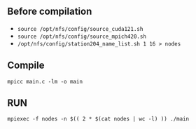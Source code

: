 ## Before compilation
- `source /opt/nfs/config/source_cuda121.sh`
- `source /opt/nfs/config/source_mpich420.sh`
- `/opt/nfs/config/station204_name_list.sh 1 16 > nodes`

## Compile
`mpicc main.c -lm -o main`

## RUN
`mpiexec -f nodes -n $(( 2 * $(cat nodes | wc -l) )) ./main`